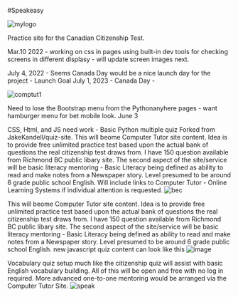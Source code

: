#Speakeasy

![mylogo](https://user-images.githubusercontent.com/33843929/163722229-fcf8bf6d-119b-41e0-9fe3-713792bced1b.jpg)


Practice site for the Canadian Citizenship Test. 

Mar.10 2022 - working on css in pages using built-in dev tools for checking screens in different displasy - will update screen images next. 

July 4, 2022 - Seems Canada Day would be a nice launch day for the project -
Launch Goal July 1, 2023 - Canada Day - 

![comptut1](https://user-images.githubusercontent.com/33843929/157319356-ef6e5b6a-7831-4d11-9180-d1d131807d2c.png)



Need to lose the Bootstrap menu from the Pythonanyhere pages - want hamburger menu for bet mobile look.  June 3 

CSS, Html, and JS need work - Basic Python multiple quiz Forked from JakeKandell/quiz-site. This will beome Computer Tutor site content. Idea is to provide free unlimited practice test based upon the actual bank of questions the real citizenship test draws from. I have 150 question available from Richmond BC public libary site. The second aspect of the site/service will be basic literacy mentoring - Basic Literacy being defined as ability to read and make notes from a Newspaper story. Level presumed to be around 6 grade public school English.  Will include links to Computer Tutor - Online Learning Systems if individual attention is requested.
![bec](https://user-images.githubusercontent.com/33843929/163722255-3f5bf00a-b2b2-4e02-b01d-758103b1b83b.jpg)

This will beome Computer Tutor site content.  Idea is to provide free unlimited practice test based upon the actual bank of questions the real citizenship test draws from.  I have 150 question available from Richmond BC public libary site. The second aspect of the site/service will be basic literacy mentoring - Basic Literacy being defined as ability to read and make notes from a Newspaper story.  Level presumed to be around 6 grade public school English. 
new javascript quiz content can look like this 
![image](https://user-images.githubusercontent.com/33843929/161302424-8c94c231-253e-4862-b300-d2238d221347.png)

Vocabulary quiz setup much like the citizenship quiz will assist with basic English vocabulary building.  All of this will be open and free with no log in required.  More advanced one-to-one mentoring would be arranged via the Computer Tutor Site.
![speak](https://user-images.githubusercontent.com/33843929/163722374-1cf64459-f43f-4932-a2b6-15e7895cec42.png)
